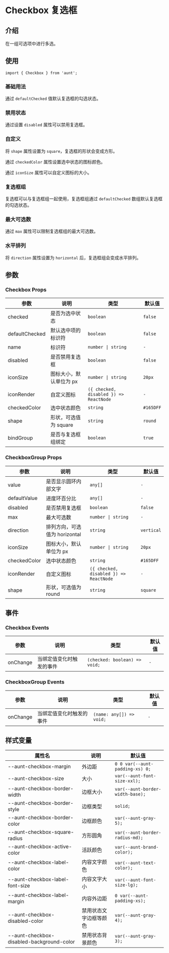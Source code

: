 # Checkbox 复选框 
<code hidden="hidden" src="./demos/demo.tsx"></code>

## 介绍
在一组可选项中进行多选。

## 使用
```tsx
import { Checkbox } from 'aunt';
```

### 基础用法
通过 `defaultChecked` 值默认复选框的勾选状态。
<code src="./demos/demo-base.tsx"></code>

### 禁用状态
通过设置 `disabled` 属性可以禁用复选框。
<code src="./demos/demo-disabled.tsx"></code>

### 自定义
将 `shape` 属性设置为 `square`，复选框的形状会变成方形。

通过 `checkedColor` 属性设置选中状态的图标颜色。

通过 `iconSize` 属性可以自定义图标的大小。
<code src="./demos/demo-disabled.tsx"></code>

### 复选框组
复选框可以与复选框组一起使用，复选框组通过 `defaultChecked` 数组默认复选框的勾选状态。
<code src="./demos/demo-group.tsx"></code>

### 最大可选数
通过 `max` 属性可以限制复选框组的最大可选数。
<code src="./demos/demo-group-max.tsx"></code>

### 水平排列
将 `direction` 属性设置为 `horizontal` 后，复选框组会变成水平排列。
<code src="./demos/demo-horizontal.tsx"></code>

## 参数

### Checkbox Props

| 参数 | 说明 |  类型 |默认值 |
| ---- | ---- | ---- | ------ |
| checked |   是否为选中状态   |  `boolean`    | `false`   |
| defaultChecked | 默认选中项的标识符	 |   `boolean`    | `false`   |
| name | 标识符 |   `number \| string`  | `-` |
| disabled | 是否禁用复选框 |  `boolean` |  `false`  |
| iconSize | 图标大小，默认单位为 px |    `number \| string`  |`20px`  |
| iconRender | 自定义图标 |  `({ checked, disabled }) => ReactNode` | `-`  |
| checkedColor | 选中状态颜色 |  `string` |`#165DFF` |
| shape | 形状，可选值为 square |   `string` | `round` |
| bindGroup | 是否与复选框组绑定	 |   `boolean` |`true`  |


### CheckboxGroup Props

| 参数 | 说明 |  类型 |默认值 |
| ---- | ---- | ---- | ------ |
| value |   是否显示圆环内部文字   |  `any[]`    | `-`   |
| defaultValue | 进度环百分比 |   `any[]`  | `-` |
| disabled | 是否禁用复选框 |  `boolean` |  `false`  |
| max | 最大可选数 |    `number \| string`  |`-`  |
| direction | 排列方向，可选值为 horizontal |  `string` | `vertical`  |
| iconSize | 图标大小，默认单位为 px |    `number \| string`  |`20px`  |
| checkedColor | 选中状态颜色 |  `string` |`#165DFF` |
| iconRender | 自定义图标 |  `({ checked, disabled }) => ReactNode` | `-`  |
| shape | 形状，可选值为 round |   `string` | `square` |

## 事件

### Checkbox Events

| 参数 | 说明 |  类型 |默认值 |
| ---- | ---- | ---- | ------ |
| onChange | 当绑定值变化时触发的事件   |  `(checked: boolean) => void;`    | `-`   |

### CheckboxGroup Events

| 参数 | 说明 |  类型 |默认值 |
| ---- | ---- | ---- | ------ |
| onChange | 当绑定值变化时触发的事件   |  `(name: any[]) => void;`    | `-`   |

## 样式变量

| 属性名 | 说明 | 默认值 |
| ---- | ---- | ---- |
|--aunt-checkbox-margin|外边距| `0 0 var(--aunt-padding-xs) 0;` |
|--aunt-checkbox-size|大小 | `var(--aunt-font-size-xxl);` |
|--aunt-checkbox-border-width|边框大小| `var(--aunt-border-width-base);` |
|--aunt-checkbox-border-style|边框类型| `solid;` |
|--aunt-checkbox-border-color|边框颜色| `var(--aunt-gray-5);` |
|--aunt-checkbox-square-radius|方形圆角| `var(--aunt-border-radius-md);` |
|--aunt-checkbox-active-color|活跃颜色| `var(--aunt-brand-color);` |
|--aunt-checkbox-label-color|内容文字颜色| `var(--aunt-text-color);` |
|--aunt-checkbox-label-font-size|内容文字大小| `var(--aunt-font-size-lg);` |
|--aunt-checkbox-label-margin|内容外边距| `0 var(--aunt-padding-xs);` |
|--aunt-checkbox-disabled-color|禁用状态文字边框等颜色| `var(--aunt-gray-4);` |
|--aunt-checkbox-disabled-background-color|禁用状态背景颜色| `var(--aunt-gray-3);` |


